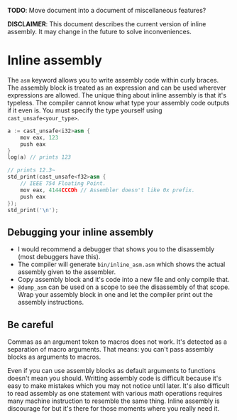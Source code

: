 **TODO**: Move document into a document of miscellaneous features?

**DISCLAIMER**: This document describes the current version of inline assembly. It may change in the future to solve inconveniences.

# Inline assembly
The `asm` keyword allows you to write assembly code within curly braces. The assembly block is treated as an expression and can be used wherever expressions are allowed. The unique thing about inline assembly is that it's typeless. The compiler cannot know what type your assembly code outputs if it even is. You must specify the type yourself using `cast_unsafe<your_type>`.
```c++
a := cast_unsafe<i32>asm {
    mov eax, 123
    push eax
}
log(a) // prints 123

// prints 12.3~
std_print(cast_unsafe<f32>asm {
    // IEEE 754 Floating Point.
    mov eax, 4144CCCDh // Assembler doesn't like 0x prefix.
    push eax
});
std_print('\n');
```

## Debugging your inline assembly
- I would recommend a debugger that shows you to the disassembly (most debuggers have this).
- The compiler will generate `bin/inline_asm.asm` which shows the actual assembly given to the assembler.
- Copy assembly block and it's code into a new file and only compile that.
- `@dump_asm` can be used on a scope to see the disassembly of that scope. Wrap your assembly block in one and let the compiler print out the assembly instructions.

## Be careful
Commas as an argument token to macros does not work. It's detected as a separation of macro arguments. That means: you can't pass assembly blocks as arguments to macros.

Even if you can use assembly blocks as default arguments to functions doesn't mean you should. Writting assembly code is difficult because it's easy to make mistakes which you may not notice until later. It's also difficult to read assembly as one statement with various math operations requires many machine instruction to resemble the same thing. Inline assembly is discourage for but it's there for those moments where you really need it.